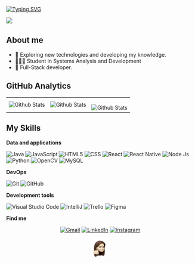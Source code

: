 [![Typing SVG](https://readme-typing-svg.herokuapp.com/?color=ffbb00&size=35&center=true&vCenter=true&width=1000&lines=Welcome!!+I+Hope+you+like+it+%3A%29)](https://git.io/typing-svg)

<img src="https://media.tenor.com/8tgG_KyJqqwAAAAi/happy-happy-happy-happy.gif" width="50" /> 

## About me
- 🧐 Exploring new technologies and developing my knowledge.
- 👩🏻‍🎓  Student in Systems Analysis and Development
- 🌱 Full-Stack developer.

## GitHub Analytics
<table>
  <tr>
    <td>
      <img
        align="left"
        src="https://github-readme-stats.vercel.app/api?username=bycmlla&theme=dark&hide_border=false&include_all_commits=true"
        alt="Github Stats"
      />
    </td>
    <td>
      <img
        align="left"
        src="https://github-readme-stats.vercel.app/api/top-langs/?username=bycmlla&theme=dark&hide_border=false&include_all_commits=true&count_private=true&layout=compact"
        alt="Github Stats"
      />
    </td>
    <td>
      <br />
      <img
        align="left"
        src="https://github-readme-streak-stats.herokuapp.com/?user=bycmlla&theme=dark&hide_border=false"
        alt="Github Stats"
      />
    </td>
  </tr>
</table>

## My Skills

**Data and applications**

![Java](https://img.shields.io/badge/-Java-333333?style=flat&logo=Java&logoColor=007396)
![JavaScript](https://img.shields.io/badge/-JavaScript-333333?style=flat&logo=javascript)
![HTML5](https://img.shields.io/badge/-HTML5-333333?style=flat&logo=HTML5)
![CSS](https://img.shields.io/badge/-CSS-333333?style=flat&logo=CSS3&logoColor=1572B6)
![React](https://img.shields.io/badge/-React-333333?style=flat&logo=react)
![React Native](https://img.shields.io/badge/-React%20Native-333333?style=flat&logo=react)
![Node Js](https://img.shields.io/badge/-Node%20Js-333333?style=flat&logo=nodedotjs)
![Python](https://img.shields.io/badge/-Python-333333?style=flat&logo=python)
![OpenCV](https://img.shields.io/badge/-OpenCV-333333?style=flat&logo=opencv)
![MySQL](https://img.shields.io/badge/-MySQL-333333?style=flat&logo=mysql)

**DevOps**

![Git](https://img.shields.io/badge/-Git-333333?style=flat&logo=git)
![GitHub](https://img.shields.io/badge/-GitHub-333333?style=flat&logo=github)

**Development tools**

![Visual Studio Code](https://img.shields.io/badge/-Visual%20Studio%20Code-333333?style=flat&logo=visual-studio-code&logoColor=007ACC)
![IntelliJ](https://img.shields.io/badge/-IntelliJ-333333?style=flat&logo=eclipse-ide&logo=intellijidea)
![Trello](https://img.shields.io/badge/-Trello-333333?style=flat&logo=trello&logoColor=007ACC)
![Figma](https://img.shields.io/badge/-Figma-333333?style=flat&logo=figma&logoColor=007ACC)

**Find me**

<p align="left">
  <p align="center">
	<a href="mailto:by.cmlla0107@gmail.com"><img img src="https://img.shields.io/badge/gmail-%23EA4335.svg?style=plastic&logo=gmail&logoColor=white" alt="Gmail"/></a>
	<a href="https://www.linkedin.com/in/camila-de-aguiar-ti1808/"><img src="https://img.shields.io/badge/linkedin-%230A66C2.svg?style=plastic&logo=linkedin&logoColor=white" alt="LinkedIn"/></a>
    <a href="https://www.instagram.com/by_cmlla/"><img src="https://img.shields.io/badge/Instagram-%23E4405F.svg?style=plastic&logo=instagram&logoColor=white" alt="Instagram"/></a>
</p>

  <div align="center">
<img src="https://github.com/bycmlla/bycmlla/blob/main/assets/eu.gif" width="50" /> 
    
</div>

